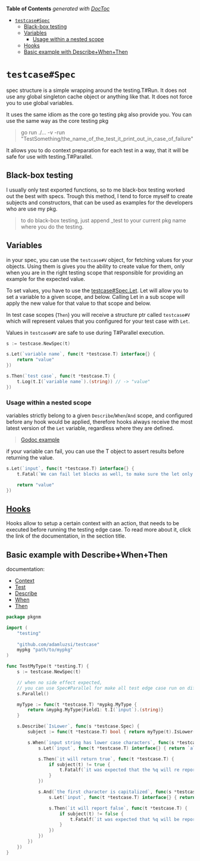 <!-- START doctoc generated TOC please keep comment here to allow auto update -->
<!-- DON'T EDIT THIS SECTION, INSTEAD RE-RUN doctoc TO UPDATE -->
**Table of Contents**  *generated with [DocToc](https://github.com/thlorenz/doctoc)*

- [`testcase#Spec`](#testcasespec)
  - [Black-box testing](#black-box-testing)
  - [Variables](#variables)
    - [Usage within a nested scope](#usage-within-a-nested-scope)
  - [Hooks](#hooks)
  - [Basic example with Describe+When+Then](#basic-example-with-describewhenthen)

<!-- END doctoc generated TOC please keep comment here to allow auto update -->

# `testcase#Spec` 

spec structure is a simple wrapping around the testing.T#Run.
It does not use any global singleton cache object or anything like that.
It does not force you to use global variables.

It uses the same idiom as the core go testing pkg also provide you.
You can use the same way as the core testing pkg
> go run ./... -v -run "TestSomething/the_name_of_the_test_it_print_out_in_case_of_failure"

It allows you to do context preparation for each test in a way,
that it will be safe for use with testing.T#Parallel.

## Black-box testing

I usually only test exported functions, so to me black-box testing worked out the best with specs.
Trough this method, I tend to force myself to create subjects and constructors,
that can be used as examples for the developers who are use my pkg.
> to do black-box testing, just append _test to your current pkg name where you do the testing.

## Variables

in your spec, you can use the `testcase#V` object,
for fetching values for your objects.
Using them is gives you the ability to create value for them,
only when you are in the right testing scope that responsible
for providing an example for the expected value.

To set values, you have to use the [testcase#Spec.Let](https://godoc.org/github.com/adamluzsi/testcase#Spec.Let).
Let will allow you to set a variable to a given scope, and below.
Calling Let in a sub scope will apply the new value for that value to that scope and below.

In test case scopes (`Then`) you will receive a structure ptr called `testcase#V`
which will represent values that you configured for your test case with `Let`.

Values in `testcase#V` are safe to use during T#Parallel execution.

```go
s := testcase.NewSpec(t)

s.Let(`variable name`, func(t *testcase.T) interface{} {
    return "value"
})

s.Then(`test case`, func(t *testcase.T) {
    t.Log(t.I(`variable name`).(string)) // -> "value"
})
```

### Usage within a nested scope

variables strictly belong to a given `Describe`/`When`/`And` scope,
and configured before any hook would be applied,
therefore hooks always receive the most latest version of the `Let` variable,
regardless where they are defined.

> [Godoc example](https://godoc.org/github.com/adamluzsi/testcase#example-Spec-Let-UsageWithinANestedConext)

if your variable can fail, you can use the T object to assert results before returning the value.

```go
s.Let(`input`, func(t *testcase.T) interface{} {
	t.Fatal(`We can fail let blocks as well, to make sure the let only return consistent values`)

    return "value"
})
```

## [Hooks](/docs/spec/hooks.md)
Hooks allow to setup a certain context with an action,
that needs to be executed before running the testing edge case.
To read more about it, click the link of the documentation, in the section title.

## Basic example with Describe+When+Then

documentation:
* [Context](https://godoc.org/github.com/adamluzsi/testcase#Spec.Context)
* [Test](https://godoc.org/github.com/adamluzsi/testcase#Spec.Test)
* [Describe](https://godoc.org/github.com/adamluzsi/testcase#Spec.Describe)
* [When](https://godoc.org/github.com/adamluzsi/testcase#Spec.When)
* [Then](https://godoc.org/github.com/adamluzsi/testcase#Spec.Then)

```go
package pkgnm

import (
	"testing"
	
	"github.com/adamluzsi/testcase"
	mypkg "path/to/mypkg"
)

func TestMyType(t *testing.T) {
    s := testcase.NewSpec(t)

    // when no side effect expected,
    // you can use Spec#Parallel for make all test edge case run on different goroutine
    s.Parallel()

    myType := func(t *testcase.T) *mypkg.MyType {
        return &mypkg.MyType{Field1: t.I(`input`).(string)}
    }

    s.Describe(`IsLower`, func(s *testcase.Spec) {
        subject := func(t *testcase.T) bool { return myType(t).IsLower() }

        s.When(`input string has lower case characters`, func(s *testcase.Spec) {
            s.Let(`input`, func(t *testcase.T) interface{} { return `all lower case` })

            s.Then(`it will return true`, func(t *testcase.T) {
                if subject(t) != true {
                    t.Fatalf(`it was expected that the %q will re reported to be lowercase`, t.I(`input`))
                }
            })

            s.And(`the first character is capitalized`, func(s *testcase.Spec) {
                s.Let(`input`, func(t *testcase.T) interface{} { return `First character is uppercase` })

                s.Then(`it will report false`, func(t *testcase.T) {
                    if subject(t) != false {
                        t.Fatalf(`it was expected that %q will be reported to be not lowercase`, t.I(`input`))
                    }
                })
            })
        })
    })
}
```

